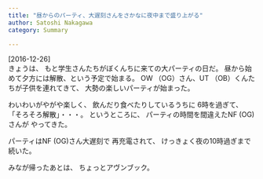 ```yaml
---
title: "昼からのパーティ、大遅刻さんをさかなに夜中まで盛り上がる"
author: Satoshi Nakagawa
category: Summary

---
```


[2016-12-26]  
 きょうは、
もと学生さんたちがぼくんちに来ての大パーティの日だ。
昼から始めて夕方には解散、という予定で始まる。
OW （OG）さん、UT （OB）くんたちが子供を連れてきて、
大勢の楽しいパーティが始まった。

 わいわいがやがや楽しく、
飲んだり食べたりしているうちに
6時を過ぎて、
「そろそろ解散」・・・。
というところに、
パーティの時間を間違えたNF (OG)さんが
やってきた。

 パーティはNF (OG)さん大遅刻で
再充電されて、
けっきょく夜の10時過ぎまで続いた。

 みなが帰ったあとは、
ちょっとアヴンブック。


